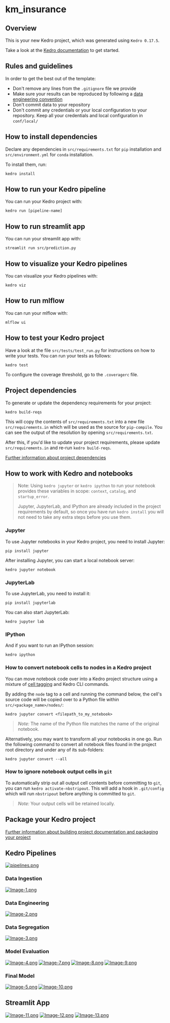 # km_insurance

## Overview

This is your new Kedro project, which was generated using `Kedro 0.17.5`.

Take a look at the [Kedro documentation](https://kedro.readthedocs.io) to get started.

## Rules and guidelines

In order to get the best out of the template:

* Don't remove any lines from the `.gitignore` file we provide
* Make sure your results can be reproduced by following a [data engineering convention](https://kedro.readthedocs.io/en/stable/12_faq/01_faq.html#what-is-data-engineering-convention)
* Don't commit data to your repository
* Don't commit any credentials or your local configuration to your repository. Keep all your credentials and local configuration in `conf/local/`

## How to install dependencies

Declare any dependencies in `src/requirements.txt` for `pip` installation and `src/environment.yml` for `conda` installation.

To install them, run:

```
kedro install
```

## How to run your Kedro pipeline

You can run your Kedro project with:

```
kedro run [pipeline-name]
```

## How to run streamlit app

You can run your streamlit app with:

```
streamlit run src/prediction.py
```

## How to visualize your Kedro pipelines

You can visualize your Kedro pipelines with:

```
kedro viz
```

## How to run mlflow

You can run your mlflow with:

```
mlflow ui
```

## How to test your Kedro project

Have a look at the file `src/tests/test_run.py` for instructions on how to write your tests. You can run your tests as follows:

```
kedro test
```

To configure the coverage threshold, go to the `.coveragerc` file.

## Project dependencies

To generate or update the dependency requirements for your project:

```
kedro build-reqs
```

This will copy the contents of `src/requirements.txt` into a new file `src/requirements.in` which will be used as the source for `pip-compile`. You can see the output of the resolution by opening `src/requirements.txt`.

After this, if you'd like to update your project requirements, please update `src/requirements.in` and re-run `kedro build-reqs`.

[Further information about project dependencies](https://kedro.readthedocs.io/en/stable/04_kedro_project_setup/01_dependencies.html#project-specific-dependencies)

## How to work with Kedro and notebooks

> Note: Using `kedro jupyter` or `kedro ipython` to run your notebook provides these variables in scope: `context`, `catalog`, and `startup_error`.
>
> Jupyter, JupyterLab, and IPython are already included in the project requirements by default, so once you have run `kedro install` you will not need to take any extra steps before you use them.

### Jupyter
To use Jupyter notebooks in your Kedro project, you need to install Jupyter:

```
pip install jupyter
```

After installing Jupyter, you can start a local notebook server:

```
kedro jupyter notebook
```

### JupyterLab
To use JupyterLab, you need to install it:

```
pip install jupyterlab
```

You can also start JupyterLab:

```
kedro jupyter lab
```

### IPython
And if you want to run an IPython session:

```
kedro ipython
```

### How to convert notebook cells to nodes in a Kedro project
You can move notebook code over into a Kedro project structure using a mixture of [cell tagging](https://jupyter-notebook.readthedocs.io/en/stable/changelog.html#release-5-0-0) and Kedro CLI commands.

By adding the `node` tag to a cell and running the command below, the cell's source code will be copied over to a Python file within `src/<package_name>/nodes/`:

```
kedro jupyter convert <filepath_to_my_notebook>
```
> *Note:* The name of the Python file matches the name of the original notebook.

Alternatively, you may want to transform all your notebooks in one go. Run the following command to convert all notebook files found in the project root directory and under any of its sub-folders:

```
kedro jupyter convert --all
```

### How to ignore notebook output cells in `git`
To automatically strip out all output cell contents before committing to `git`, you can run `kedro activate-nbstripout`. This will add a hook in `.git/config` which will run `nbstripout` before anything is committed to `git`.

> *Note:* Your output cells will be retained locally.

## Package your Kedro project

[Further information about building project documentation and packaging your project](https://kedro.readthedocs.io/en/stable/03_tutorial/05_package_a_project.html)

## Kedro Pipelines
[![pipelines.png](https://i.postimg.cc/Dw9rnJ6K/pipelines.png)](https://postimg.cc/5XmYmtDP)

### Data Ingestion
[![Image-1.png](https://i.postimg.cc/SR4qhr2z/Image-1.png)](https://postimg.cc/Hc6F0btp)

### Data Engineering
[![Image-2.png](https://i.postimg.cc/MHzk4pN7/Image-2.png)](https://postimg.cc/vg2SxbQT)

### Data Segregation
[![Image-3.png](https://i.postimg.cc/kX1r19cS/Image-3.png)](https://postimg.cc/ppF1rw3V)

### Model Evaluation
[![Image-4.png](https://i.postimg.cc/VkxVpNbJ/Image-4.png)](https://postimg.cc/BjCp14p3)
[![Image-7.png](https://i.postimg.cc/xCzH70M1/Image-7.png)](https://postimg.cc/JDRGHCpf)
[![Image-8.png](https://i.postimg.cc/HknrRYC1/Image-8.png)](https://postimg.cc/21pjBf60)
[![Image-9.png](https://i.postimg.cc/s2ZvfTXn/Image-9.png)](https://postimg.cc/f3DwBjYX)

### Final Model
[![Image-5.png](https://i.postimg.cc/mZm6RjHf/Image-5.png)](https://postimg.cc/MXjYmy5d)
[![Image-10.png](https://i.postimg.cc/3Jc8y2zz/Image-10.png)](https://postimg.cc/bs1cWSyR)

## Streamlit App
[![Image-11.png](https://i.postimg.cc/TPPBnsm9/Image-11.png)](https://postimg.cc/ZW1fSVwB)
[![Image-12.png](https://i.postimg.cc/7P1XYVJY/Image-12.png)](https://postimg.cc/RqFwgwTj)
[![Image-13.png](https://i.postimg.cc/QNqkrdvF/Image-13.png)](https://postimg.cc/Yjhm6Mr7)
